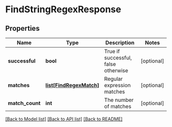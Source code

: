 # FindStringRegexResponse

## Properties
Name | Type | Description | Notes
------------ | ------------- | ------------- | -------------
**successful** | **bool** | True if successful, false otherwise | [optional] 
**matches** | [**list[FindRegexMatch]**](FindRegexMatch.md) | Regular expression matches | [optional] 
**match_count** | **int** | The number of matches | [optional] 

[[Back to Model list]](../README.md#documentation-for-models) [[Back to API list]](../README.md#documentation-for-api-endpoints) [[Back to README]](../README.md)


